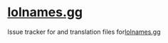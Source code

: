 # [lolnames.gg](https://lolnames.gg/en/)
Issue tracker for and translation files for[lolnames.gg](https://lolnames.gg/en/)
